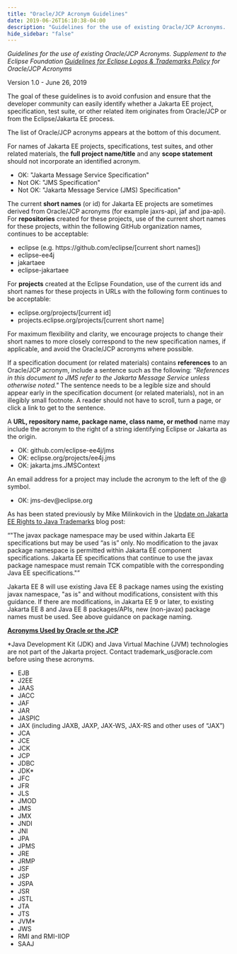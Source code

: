 ```yaml
---
title: "Oracle/JCP Acronym Guidelines"
date: 2019-06-26T16:10:38-04:00
description: "Guidelines for the use of existing Oracle/JCP Acronyms.  Supplement to the Eclipse Foundation Guidelines for Eclipse Logos & Trademarks Policy for Oracle/JCP Acronyms"
hide_sidebar: "false"
---
```


<p><em>Guidelines for the use of existing Oracle/JCP Acronyms.  Supplement to the Eclipse
Foundation <a href="https://jakarta.ee/legal/trademark_guidelines/">Guidelines for Eclipse Logos &
Trademarks Policy</a> for Oracle/JCP Acronyms</em></p>

<p>Version 1.0 - June 26, 2019</p>

<p>The goal of these guidelines is to avoid confusion and ensure that the developer community can
easily identify whether a Jakarta EE project, specification, test suite, or other related item
originates from Oracle/JCP or from the Eclipse/Jakarta EE process.</p>

<p>The list of Oracle/JCP acronyms appears at the bottom of this document.

<p>For names of Jakarta EE projects, specifications, test suites, and other related materials, the
<b>full project name/title</b> and any <b>scope statement</b> should not incorporate an identified
acronym.</p>

<ul>
  <li>OK:  "Jakarta Message Service Specification"</li>
  <li>Not OK:  "JMS Specification"</li>
  <li>Not OK:  "Jakarta Message Service (JMS) Specification"</li>
</ul>

<p>The current <b>short names</b> (or id) for Jakarta EE projects are sometimes derived from
Oracle/JCP acronyms (for example jaxrs-api, jaf and jpa-api).  For <b>repositories</b> created for
these projects, use of the current short names for these projects, within the following GitHub
organization names, continues to be acceptable: </p>

<ul>
  <li>eclipse (e.g. https://github.com/eclipse/[current short names])</li>
  <li>eclipse-ee4j</li>
  <li>jakartaee</li>
  <li>eclipse-jakartaee</li>
</ul>

<p>For <b>projects</b> created at the Eclipse Foundation, use of the current ids and short names
for these projects in URLs with the following form continues to be acceptable:</p>

<ul>
  <li>eclipse.org/projects/[current id]</li>
  <li>projects.eclipse.org/projects/[current short name]</li>
</ul>

<p>For maximum flexibility and clarity, we encourage projects to change their short names to more
closely correspond to the new specification names, if applicable, and avoid the Oracle/JCP acronyms
where possible.</p>

<p>If a specification document (or related materials) contains <b>references</b> to an Oracle/JCP
acronym, include a sentence such as the following: <i>"References in this document to JMS refer to the
Jakarta Message Service unless otherwise noted."</i>  The sentence needs to be a legible size and
should appear early in the specification document (or related materials), not in an illegibly small
footnote.  A reader should not have to scroll, turn a page, or click a link to get to the
sentence.</p>

<p>A <b>URL, repository name, package name, class name, or method</b> name may include the acronym to the right of a string identifying Eclipse or Jakarta as the origin.</p>

<ul>
  <li>OK: github.com/eclipse-ee4j/jms</li>
  <li>OK: eclipse.org/projects/ee4j.jms</li>
  <li>OK: jakarta.jms.JMSContext</li>
</ul>

<p>An email address for a project may include the acronym to the left of the @ symbol.</p>

<ul>
  <li>OK: jms-dev@eclipse.org</li>
</ul>

<p>As has been stated previously by Mike Milinkovich in the <a href="https://blogs.eclipse.org/post/mike-milinkovich/update-jakarta-ee-rights-java-trademarks">Update on Jakarta EE Rights to Java Trademarks</a> blog post:</p>

<p><q>"The javax package namespace may be used within Jakarta EE specifications but may be used “as
is” only.  No modification to the javax package namespace is permitted within Jakarta EE component
specifications. Jakarta EE specifications that continue to use the javax package namespace must
remain TCK compatible with the corresponding Java EE specifications."</q></p>

<p>Jakarta EE 8 will use existing Java EE 8 package names using the existing javax namespace, "as
is" and without modifications, consistent with this guidance.  If there are modifications, in
Jakarta EE 9 or later, to existing Jakarta EE 8 and Java EE 8 packages/APIs, new (non-javax)
package names must be used.  See above guidance on package naming.</p>

<p><b><u>Acronyms Used by Oracle or the JCP</u></b></p>
 
<p>*Java Development Kit (JDK) and Java Virtual Machine (JVM) technologies are not part of the
Jakarta project.  Contact trademark_us@oracle.com before using these acronyms.</p>

<ul>
  <li>EJB</li>
  <li>J2EE</li>
  <li>JAAS</li>
  <li>JACC</li>
  <li>JAF</li>
  <li>JAR</li>
  <li>JASPIC</li>
  <li>JAX (including JAXB, JAXP, JAX-WS, JAX-RS and other uses of “JAX”)</li>
  <li>JCA</li>
  <li>JCE</li>
  <li>JCK</li>
  <li>JCP</li>
  <li>JDBC</li>
  <li>JDK*</li>
  <li>JFC</li>
  <li>JFR</li>
  <li>JLS</li>
  <li>JMOD</li>
  <li>JMS</li>
  <li>JMX</li>
  <li>JNDI</li>
  <li>JNI</li>
  <li>JPA</li>
  <li>JPMS</li>
  <li>JRE</li>
  <li>JRMP</li>
  <li>JSF</li>
  <li>JSP</li>
  <li>JSPA</li>
  <li>JSR</li>
  <li>JSTL</li>
  <li>JTA</li>
  <li>JTS</li>
  <li>JVM*</li>
  <li>JWS</li>
  <li>RMI and RMI-IIOP</li>
  <li>SAAJ</li>
</ul>
